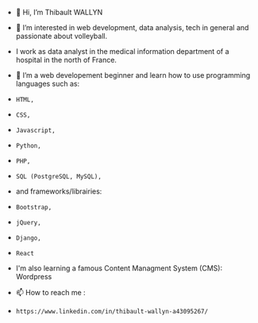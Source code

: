 - 👋 Hi, I’m Thibault WALLYN
- 👀 I’m interested in web development, data analysis, tech in general and passionate about volleyball. 
-  I work as data analyst in the medical information department of a hospital in the north of France.


- 🌱 I’m a web developement beginner and learn how to use programming languages such as:
-     HTML,
-     CSS,
-     Javascript,
-     Python,
-     PHP,
-     SQL (PostgreSQL, MySQL),
-   and frameworks/librairies:
-     Bootstrap,
-     jQuery,
-     Django,
-     React
-   I'm also learning a famous Content Managment System (CMS): Wordpress


  
- 📫 How to reach me :
-     https://www.linkedin.com/in/thibault-wallyn-a43095267/ 

<!---
wallyn-t/wallyn-t is a ✨ special ✨ repository because its `README.md` (this file) appears on your GitHub profile.
You can click the Preview link to take a look at your changes.
--->
